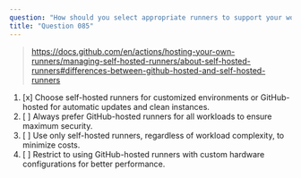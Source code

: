 ```yaml
---
question: "How should you select appropriate runners to support your workflow's specific workloads?"
title: "Question 085"
---
```


> https://docs.github.com/en/actions/hosting-your-own-runners/managing-self-hosted-runners/about-self-hosted-runners#differences-between-github-hosted-and-self-hosted-runners
1. [x] Choose self-hosted runners for customized environments or GitHub-hosted for automatic updates and clean instances.
1. [ ] Always prefer GitHub-hosted runners for all workloads to ensure maximum security.
1. [ ] Use only self-hosted runners, regardless of workload complexity, to minimize costs.
1. [ ] Restrict to using GitHub-hosted runners with custom hardware configurations for better performance.
